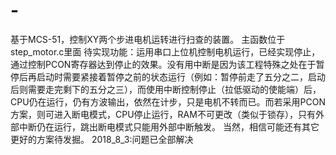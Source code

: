 # -
基于MCS-51，控制XY两个步进电机运转进行扫查的装置。
主函数位于step_motor.c里面
待实现功能：运用串口上位机控制电机运行，已经实现停止，通过控制PCON寄存器达到停止的效果。没有用中断是因为该工程特殊之处在于暂停后再启动时需要紧接着暂停之前的状态运行（例如：暂停前走了五分之二，启动后则需要走完剩下的五分之三），而使用中断控制停止（拉低驱动的使能端）后，CPU仍在运行，仍有方波输出，依然在计步，只是电机不转而已。而若采用PCON方案，则可进入断电模式，CPU停止运行，RAM不可更改（类似于锁存），只有外部中断仍在运行，跳出断电模式只能用外部中断触发。  当然，相信可能还有其它更好的方案待发掘。
2018_8_3:问题已全部解决
